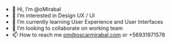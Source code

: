 - 👋 Hi, I’m @oMirabal
- 👀 I’m interested in Design UX / UI
- 🌱 I’m currently learning User Experience and User Interfaces
- 💞️ I’m looking to collaborate on working team
- 📫 How to reach me om@oscarmirabal.com or +56931971578

<!---
oMirabal/oMirabal is a ✨ special ✨ repository because its `README.md` (this file) appears on your GitHub profile.
You can click the Preview link to take a look at your changes.
--->
